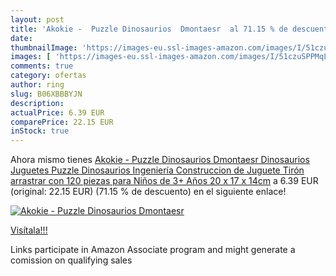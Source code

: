 ```yaml
---
layout: post
title: 'Akokie -  Puzzle Dinosaurios  Dmontaesr  al 71.15 % de descuento'
date: 
thumbnailImage: 'https://images-eu.ssl-images-amazon.com/images/I/51czuSPPMqL._SL200_.jpg'
images: [ 'https://images-eu.ssl-images-amazon.com/images/I/51czuSPPMqL._SL200_.jpg' ]
comments: true
category: ofertas
author: ring
slug: B06XBBBYJN
description:
actualPrice: 6.39 EUR
comparePrice: 22.15 EUR
inStock: true
---
```


Ahora mismo tienes [Akokie -  Puzzle Dinosaurios  Dmontaesr Dinosaurios Juguetes  Puzzle Dinosaurios Ingeniería Construccion de Juguete Tirón arrastrar con 120 piezas  para Niños de 3+ Años 20 x 17 x 14cm](https://www.amazon.es/dp/B06XBBBYJN/?tag=tolees-21) a 6.39 EUR (original: 22.15 EUR) (71.15 %  de descuento) en el siguiente enlace!

[![Akokie -  Puzzle Dinosaurios  Dmontaesr ](https://images-eu.ssl-images-amazon.com/images/I/51czuSPPMqL._SL200_.jpg)](https://www.amazon.es/dp/B06XBBBYJN/?tag=tolees-21)

[Visítala!!!](https://www.amazon.es/dp/B06XBBBYJN/?tag=tolees-21)

Links participate in Amazon Associate program and might generate a comission on qualifying sales
